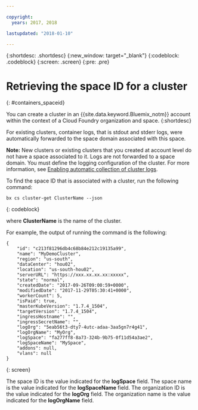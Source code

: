 ```yaml
---

copyright:
  years: 2017, 2018

lastupdated: "2018-01-10"

---
```


{:shortdesc: .shortdesc}
{:new_window: target="_blank"}
{:codeblock: .codeblock}
{:screen: .screen}
{:pre: .pre}


# Retrieving the space ID for a cluster
{: #containers_spaceid}

You can create a cluster in an {{site.data.keyword.Bluemix_notm}} account within the context of a Cloud Foundry organization and space. {:shortdesc}

For existing clusters, container logs, that is stdout and stderr logs, were automatically forwarded to the space domain associated with this space. 

**Note:** New clusters or existing clusters that you created at account level do not have a space associated to it. Logs are not forwarded to a space domain. You must define the logging configuration of the cluster. For more information, see [Enabling automatic collection of cluster logs](/docs/services/CloudLogAnalysis/containers/containers_kube_other_logs.html#containers_kube_other_logs).


To find the space ID that is associated with a cluster, run the following command:

```
bx cs cluster-get ClusterName --json
```
{: codeblock}

where **ClusterName** is the name of the cluster.


For example, the output of running the command is the following:

```
{
    "id": "c213f81296db4c68b84e212c19135a99",
    "name": "MyDemoCluster",
    "region": "us-south",
    "dataCenter": "hou02",
    "location": "us-south-hou02",
    "serverURL": "https://xxx.xx.xx.xx:xxxxx",
    "state": "normal",
    "createdDate": "2017-09-26T09:00:59+0000",
    "modifiedDate": "2017-11-29T05:30:41+0000",
    "workerCount": 5,
    "isPaid": true,
    "masterKubeVersion": "1.7.4_1504",
    "targetVersion": "1.7.4_1504",
    "ingressHostname": "",
    "ingressSecretName": "",
    "logOrg": "5eab56t3-dty7-4utc-adaa-3aa5gn7r4g41",
    "logOrgName": "MyOrg",
    "logSpace": "fa277ff8-8a73-324b-9b75-0f11d54a3ae2",
    "logSpaceName": "MySpace",
    "addons": null,
    "vlans": null
}
```
{: screen}

The space ID is the value indicated for the **logSpace** field.
The space name is the value indicated for the **logSpaceName** field.
The organization ID is the value indicated for the **logOrg** field.
The organization name is the value indicated for the **logOrgName** field.




